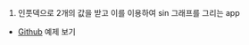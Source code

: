 

1. 인풋덱으로 2개의 값을 받고 이를 이용하여 sin 그래프를 그리는 app
  -  [Github](https://github.com/inojeon/gnuplot_example) 예제 보기
 
 